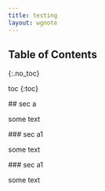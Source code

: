 ```yaml
---
title: testing
layout: wgnote
---
```

<nav id="toc" markdown="1">

# Table of Contents
{:.no_toc}

* toc
{:toc}

</nav>

<section markdown="1">
## sec a

some text

<section markdown="1">
### sec a1

some text
</section>

<section markdown="1">
### sec a1

some text
</section>
</section>
